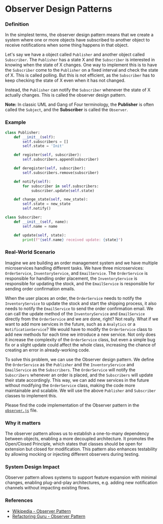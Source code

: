 # Observer Design Patterns

### Definition

In the simplest terms, the observer design pattern means that we create a system where one or more objects have subscribed to another object to receive notifications when some thing happens in that object.

Let's say we have a object called `Publisher` and another object called `Subscriber`. The `Publisher` has a state X and the `Subscriber` is interested in knowing when the state of X changes. One way to implement this is to have the `Subscriber` come to the `Publisher` on a fixed interval and check the state of X. This is called polling. But this is not efficient, as the `Subscriber` has to keep checking the state of X even when it has not changed.

Instead, the `Publisher` can notify the `Subscriber` whenever the state of X actually changes. This is called the observer design pattern.

**Note:** In classic UML and Gang of Four terminology, the **Publisher** is often called the `Subject`, and the **Subscriber** is called the `Observer`.

### Example

```python
class Publisher:
    def __init__(self):
        self.subscribers = []
        self.state = 'Init'

    def register(self, subscriber):
        self.subscribers.append(subscriber)

    def deregister(self, subscriber):
        self.subscribers.remove(subscriber)

    def notify(self):
        for subscriber in self.subscribers:
            subscriber.update(self.state)

    def change_state(self, new_state):
        self.state = new_state
        self.notify()

class Subscriber:
    def __init__(self, name):
        self.name = name

    def update(self, state):
        print(f"{self.name} received update: {state}")
```

### Real-World Scenario

Imagine we are building an order management system and we have multiple microservices handling different tasks. We have three microservices: `OrderService`, `InventoryService`, and `EmailService`. The `OrderService` is responsible for handling order placement, the `InventoryService` is responsible for updating the stock, and the `EmailService` is responsible for sending order confirmation emails.

When the user places an order, the `OrderService` needs to notify the `InventoryService` to update the stock and start the shipping process, it also needs to notify the `EmailService` to send the order confirmation email. We can call the update method of the `InventoryService` and `EmailService` directly from the `OrderService` and we are done, right? Not really. What if we want to add more services in the future, such as a `Analytics` or a `NotificationService`? We would have to modify the `OrderService` class to add new methods for each time we introduce a new service. Not only does it increase the complexity of the `OrderService` class, but even a simple bug fix or a slight update could affect the whole class, increasing the chance of creating an error in already-working code.

To solve this problem, we can use the Observer design pattern. We define the `OrderService` as the `Publisher` and the `InventoryService` and `EmailService` as the `Subscribers`. The `OrderService` will notify the `Subscribers` whenever an order is placed, and the `Subscribers` will update their state accordingly. This way, we can add new services in the future without modifying the `OrderService` class, making the code more maintainable and scalable. We will use the above `Publisher` and `Subscriber` classes to implement this.

Please find the code implementation of the Observer pattern in the [`observer.js`](./observer.js) file.

### Why it matters

The observer pattern allows us to establish a one-to-many dependency between objects, enabling a more decoupled architecture. It promotes the Open/Closed Principle, which states that classes should be open for extension but closed for modification. This pattern also enhances testability by allowing mocking or injecting different observers during testing.

### System Design Impact

Observer pattern allows systems to support feature expansion with minimal changes, enabling plug-and-play architectures, e.g. adding new notification channels without impacting existing flows.

### References

- [Wikipedia - Observer Pattern](https://en.wikipedia.org/wiki/Observer_pattern)
- [Refactoring Guru - Observer Pattern](https://refactoring.guru/design-patterns/observer)
